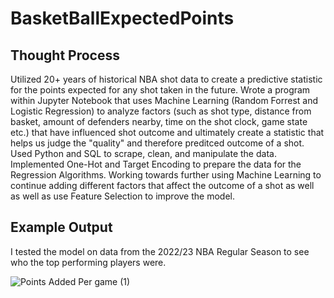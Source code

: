 # BasketBallExpectedPoints


## Thought Process
Utilized 20+ years of historical NBA shot data to create a predictive statistic for the points expected for any shot taken in the future.
Wrote a program within Jupyter Notebook that uses Machine Learning (Random Forrest and Logistic Regression) to analyze factors (such as shot type, distance from basket, amount of defenders nearby, time on the shot clock, game state etc.) that have influenced shot outcome and ultimately create a statistic that helps us judge the "quality" and therefore preditced outcome of a shot.
Used Python and SQL to scrape, clean, and manipulate the data. Implemented One-Hot and Target Encoding to prepare the data for the Regression Algorithms.
Working towards further using Machine Learning to continue adding different factors that affect the outcome of a shot as well as well as use Feature Selection to improve the model.

## Example Output
I tested the model on data from the 2022/23 NBA Regular Season to see who the top performing players were.

![Points Added Per game (1)](https://github.com/AtharvaBeesen/BasketBallExpectedPoints/assets/86427671/da29bea8-b36a-4932-89b3-c604f94c7a59)
